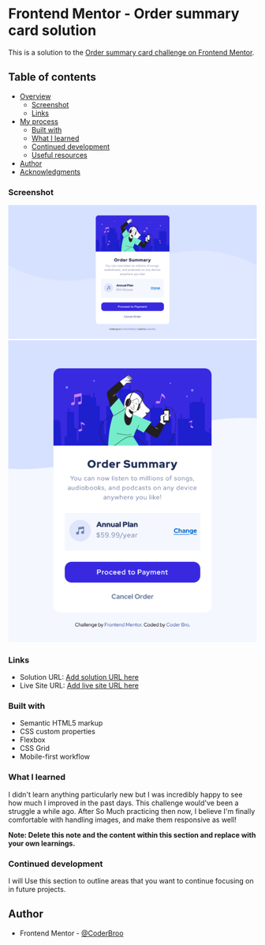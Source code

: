 # Frontend Mentor - Order summary card solution

This is a solution to the [Order summary card challenge on Frontend Mentor](https://www.frontendmentor.io/challenges/order-summary-component-QlPmajDUj).
## Table of contents

- [Overview](#overview)
  - [Screenshot](#screenshot)
  - [Links](#links)
- [My process](#my-process)
  - [Built with](#HTML5-CSS3)
  - [What I learned](#what-i-learned)
  - [Continued development](#continued-development)
  - [Useful resources](#useful-resources)
- [Author](#CoderBro)
- [Acknowledgments](#acknowledgments)



### Screenshot

![](./desktop-view.png)
![](./Mobile-view.png)


### Links

- Solution URL: [Add solution URL here](https://your-solution-url.com)
- Live Site URL: [Add live site URL here](https://your-live-site-url.com)

### Built with

- Semantic HTML5 markup
- CSS custom properties
- Flexbox
- CSS Grid
- Mobile-first workflow

### What I learned

I didn't learn anything particularly new but I was incredibly happy to see how much I improved in the past days. This challenge would've been a struggle a while ago. After So Much practicing then now, I believe I'm finally comfortable with handling images, and make them responsive as well!

**Note: Delete this note and the content within this section and replace with your own learnings.**

### Continued development

I will Use this section to outline areas that you want to continue focusing on in future projects.

## Author
- Frontend Mentor - [@CoderBroo](https://www.frontendmentor.io/profile/CoderBroo)

